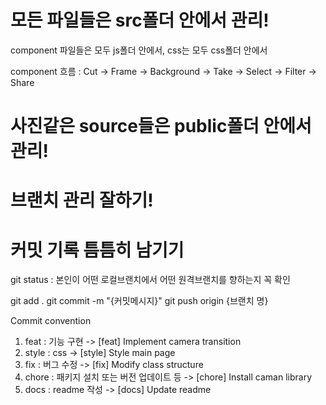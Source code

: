 # 모든 파일들은 src폴더 안에서 관리!
component 파일들은 모두 js폴더 안에서, css는 모두 css폴더 안에서

component 흐름 : Cut -> Frame -> Background -> Take -> Select -> Filter -> Share

# 사진같은 source들은 public폴더 안에서 관리!

# 브랜치 관리 잘하기!


# 커밋 기록 틈틈히 남기기
git status : 본인이 어떤 로컬브랜치에서 어떤 원격브랜치를 향하는지 꼭 확인

git add .
git commit -m "{커밋메시지}"
git push origin {브랜치 명}

Commit convention
1. feat : 기능 구현
-> [feat] Implement camera transition
2. style : css
-> [style] Style main page
3. fix : 버그 수정
-> [fix] Modify class structure
4. chore : 패키지 설치 또는 버전 업데이트 등
-> [chore] Install caman library
5. docs : readme 작성 
-> [docs] Update readme